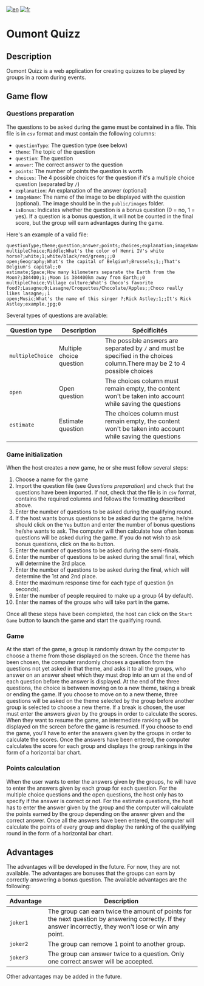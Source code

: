 [![en](https://img.shields.io/badge/language-english-brightgreen)](./README.md)
[![fr](https://img.shields.io/badge/langue-français-red)](./README.fr.md)

# Oumont Quizz

## Description

Oumont Quizz is a web application for creating quizzes to be played by groups in a room during events.

## Game flow

### Questions preparation

The questions to be asked during the game must be contained in a file. This file is in `csv` format and must contain the following columns:

- `questionType`: The question type (see below)
- `theme`: The topic of the question
- `question`: The question
- `answer`: The correct answer to the question
- `points`: The number of points the question is worth
- `choices`: The 4 possible choices for the question if it's a multiple choice question (separated by `/`)
- `explanation`: An explanation of the answer (optional)
- `imageName`: The name of the image to be displayed with the question (optional). The image should be in the `public/images` folder.
- `isBonus`: Indicates whether the question is a bonus question (0 = no, 1 = yes). If a question is a bonus question, it will not be counted in the final score, but the group will earn advantages during the game.

Here's an example of a valid file:

```csv
questionType;theme;question;answer;points;choices;explanation;imageName;isBonus
multipleChoice;Riddle;What's the color of Henri IV's white horse?;white;1;white/black/red/green;;;0
open;Geography;What's the capital of Belgium?;Brussels;1;;That's Belgium's capital;;0
estimate;Space;How many kilometers separate the Earth from the Moon?;384400;1;;Moon is 384400km away from Earth;;0
multipleChoice;Village culture;What's Choco's favorite food?;Lasagne;0;Lasagne/Croquettes/Chocolate/Apples;;Choco really likes lasagne;;1
open;Music;What's the name of this singer ?;Rick Astley;1;;It's Rick Astley;example.jpg;0
```

Several types of questions are available:

| Question type    | Description              | Spécificités                                                                                                               |
| ---------------- | ------------------------ | -------------------------------------------------------------------------------------------------------------------------- |
| `multipleChoice` | Multiple choice question | The possible answers are separated by `/` and must be specified in the choices column.There may be 2 to 4 possible choices |
| `open`           | Open question            | The choices column must remain empty, the content won't be taken into account while saving the questions                   |
| `estimate`       | Estimate question        | The choices column must remain empty, the content won't be taken into account while saving the questions                   |

### Game initialization

When the host creates a new game, he or she must follow several steps:

1. Choose a name for the game
2. Import the question file (see _Questions preparation_) and check that the questions have been imported. If not, check that the file is in `csv` format, contains the required columns and follows the formatting described above.
3. Enter the number of questions to be asked during the qualifying round.
4. If the host wants bonus questions to be asked during the game, he/she should click on the `Yes` button and enter the number of bonus questions he/she wants to ask. The computer will then calculate how often bonus questions will be asked during the game. If you do not wish to ask bonus questions, click on the `No` button.
5. Enter the number of questions to be asked during the semi-finals.
6. Enter the number of questions to be asked during the small final, which will determine the 3rd place.
7. Enter the number of questions to be asked during the final, which will determine the 1st and 2nd place.
8. Enter the maximum response time for each type of question (in seconds).
9. Enter the number of people required to make up a group (4 by default).
10. Enter the names of the groups who will take part in the game.

Once all these steps have been completed, the host can click on the `Start Game` button to launch the game and start the qualifying round.

### Game

At the start of the game, a group is randomly drawn by the computer to choose a theme from those displayed on the screen. Once the theme has been chosen, the computer randomly chooses a question from the questions not yet asked in that theme, and asks it to all the groups, who answer on an answer sheet which they must drop into an urn at the end of each question before the answer is displayed.
At the end of the three questions, the choice is between moving on to a new theme, taking a break or ending the game. If you choose to move on to a new theme, three questions will be asked on the theme selected by the group before another group is selected to choose a new theme. If a break is chosen, the user must enter the answers given by the groups in order to calculate the scores. When they want to resume the game, an intermediate ranking will be displayed on the screen before the game is resumed. If you choose to end the game, you'll have to enter the answers given by the groups in order to calculate the scores. Once the answers have been entered, the computer calculates the score for each group and displays the group rankings in the form of a horizontal bar chart.

### Points calculation

When the user wants to enter the answers given by the groups, he will have to enter the answers given by each group for each question.
For the multiple choice questions and the open questions, the host only has to specify if the answer is correct or not.
For the estimate questions, the host has to enter the answer given by the group and the computer will calculate the points earned by the group depending on the answer given and the correct answer.
Once all the answers have been entered, the computer will calculate the points of every group and display the ranking of the qualifying round in the form of a horizontal bar chart.

## Advantages

The advantages will be developed in the future. For now, they are not available.
The advantages are bonuses that the groups can earn by correctly answering a bonus question.
The available advantages are the following:

| Advantage | Description                                                                                                                                               |
| --------- | --------------------------------------------------------------------------------------------------------------------------------------------------------- |
| `joker1`  | The group can earn twice the amount of points for the next question by answering correctly. If they answer incorrectly, they won't lose or win any point. |
| `joker2`  | The group can remove 1 point to another group.                                                                                                            |
| `joker3`  | The group can answer twice to a question. Only one correct answer will be accepted.                                                                       |

Other advantages may be added in the future.
